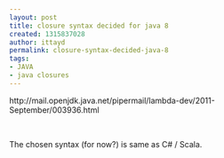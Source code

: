 ```yaml
---
layout: post
title: closure syntax decided for java 8
created: 1315837028
author: ittayd
permalink: closure-syntax-decided-java-8
tags:
- JAVA
- java closures
---
```

<p>http://mail.openjdk.java.net/pipermail/lambda-dev/2011-September/003936.html</p>
<p>&nbsp;</p>
<p>The chosen syntax (for now?) is same as C# / Scala.</p>
